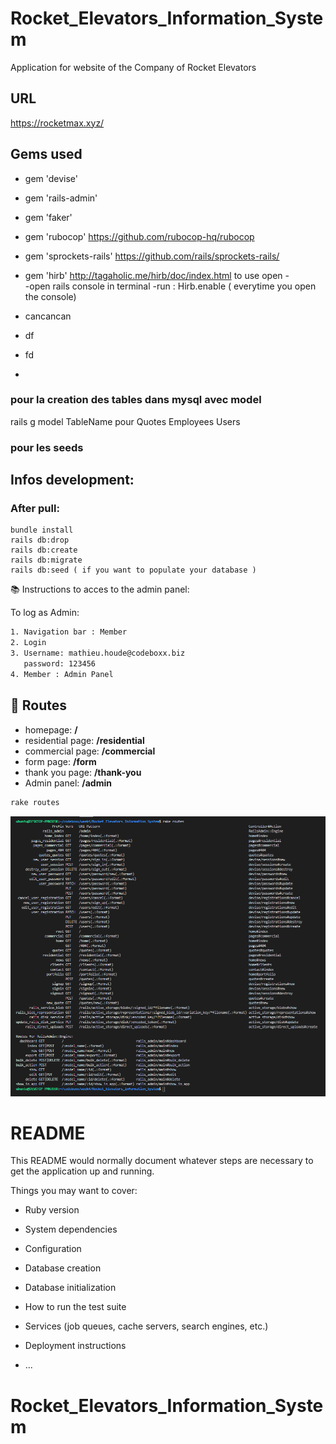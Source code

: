 # Rocket_Elevators_Information_System
Application for website of the Company of Rocket Elevators
## URL
<https://rocketmax.xyz/>
## Gems used
* gem 'devise'


* gem 'rails-admin'


* gem 'faker'


* gem 'rubocop'
      https://github.com/rubocop-hq/rubocop
* gem 'sprockets-rails'
      https://github.com/rails/sprockets-rails/
* gem 'hirb'
      http://tagaholic.me/hirb/doc/index.html
      to use open -  
                  -open rails console in terminal
                  -run : Hirb.enable ( everytime you open the console)
* cancancan
* df
* fd
* 

### pour la creation des tables dans mysql avec model
rails g model TableName
pour Quotes Employees Users

### pour les seeds

## Infos development:
### After pull:
```
bundle install
rails db:drop
rails db:create
rails db:migrate
rails db:seed ( if you want to populate your database )
```
📚 Instructions to acces to the admin panel:

To log as Admin:

```sh
1. Navigation bar : Member
2. Login
3. Username: mathieu.houde@codeboxx.biz
   password: 123456
4. Member : Admin Panel
```

## :memo: Routes

- homepage: <b>/</b>
- residential page: <b>/residential</b>
- commercial page: <b>/commercial</b>
- form page: <b>/form</b>
- thank you page: <b>/thank-you</b>
- Admin panel: <b>/admin</b>

```sh
rake routes
```
![](routes.png)





















# README

This README would normally document whatever steps are necessary to get the
application up and running.

Things you may want to cover:

* Ruby version

* System dependencies

* Configuration

* Database creation

* Database initialization

* How to run the test suite

* Services (job queues, cache servers, search engines, etc.)

* Deployment instructions

* ...
# Rocket_Elevators_Information_System
